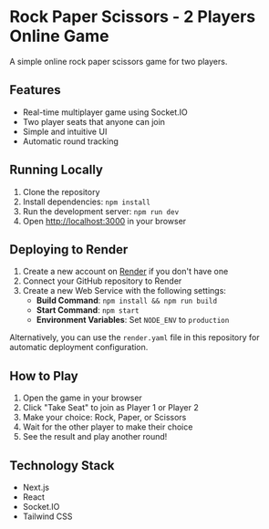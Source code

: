 # Rock Paper Scissors - 2 Players Online Game

A simple online rock paper scissors game for two players.

## Features

- Real-time multiplayer game using Socket.IO
- Two player seats that anyone can join
- Simple and intuitive UI
- Automatic round tracking

## Running Locally

1. Clone the repository
2. Install dependencies: `npm install`
3. Run the development server: `npm run dev`
4. Open [http://localhost:3000](http://localhost:3000) in your browser

## Deploying to Render

1. Create a new account on [Render](https://render.com) if you don't have one
2. Connect your GitHub repository to Render
3. Create a new Web Service with the following settings:
   - **Build Command**: `npm install && npm run build`
   - **Start Command**: `npm start`
   - **Environment Variables**: Set `NODE_ENV` to `production`

Alternatively, you can use the `render.yaml` file in this repository for automatic deployment configuration.

## How to Play

1. Open the game in your browser
2. Click "Take Seat" to join as Player 1 or Player 2
3. Make your choice: Rock, Paper, or Scissors
4. Wait for the other player to make their choice
5. See the result and play another round!

## Technology Stack

- Next.js
- React
- Socket.IO
- Tailwind CSS 